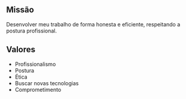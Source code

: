 ## Missão
Desenvolver meu trabalho de forma honesta e eficiente, respeitando a postura profissional.

## Valores
- Profissionalismo
- Postura
- Ética
- Buscar novas tecnologias
- Comprometimento

<!--
**brambati/brambati** is a ✨ _special_ ✨ repository because its `README.md` (this file) appears on your GitHub profile.

Here are some ideas to get you started:

- 🔭 I’m currently working on ...
- 🌱 I’m currently learning ...
- 👯 I’m looking to collaborate on ...
- 🤔 I’m looking for help with ...
- 💬 Ask me about ...
- 📫 How to reach me: ...
- 😄 Pronouns: ...
- ⚡ Fun fact: ...
-->
